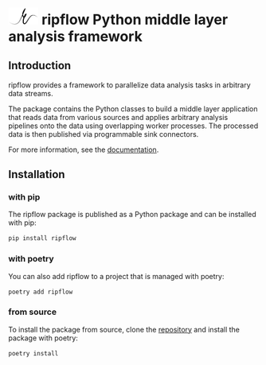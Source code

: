 

# <img src="docs/assets/ripflow_logo_k.svg" width="60"> ripflow Python middle layer analysis framework

## Introduction

ripflow provides a framework to parallelize data analysis tasks in arbitrary data streams.

The package contains the Python classes to build a middle layer application that reads data from various sources and applies arbitrary analysis pipelines onto the data using overlapping worker processes. The processed data is then published via programmable sink connectors.

For more information, see the [documentation](https://soerenjalas.github.io/ripflow/).

## Installation
### with pip
The ripflow package is published as a Python package and can be installed with pip:
```bash
pip install ripflow
```

### with poetry
You can also add ripflow to a project that is managed with poetry:
```bash
poetry add ripflow
```

### from source
To install the package from source, clone the [repository](https://github.com/soerenjalas/ripflow/) and install the package with poetry:
```bash
poetry install
```
